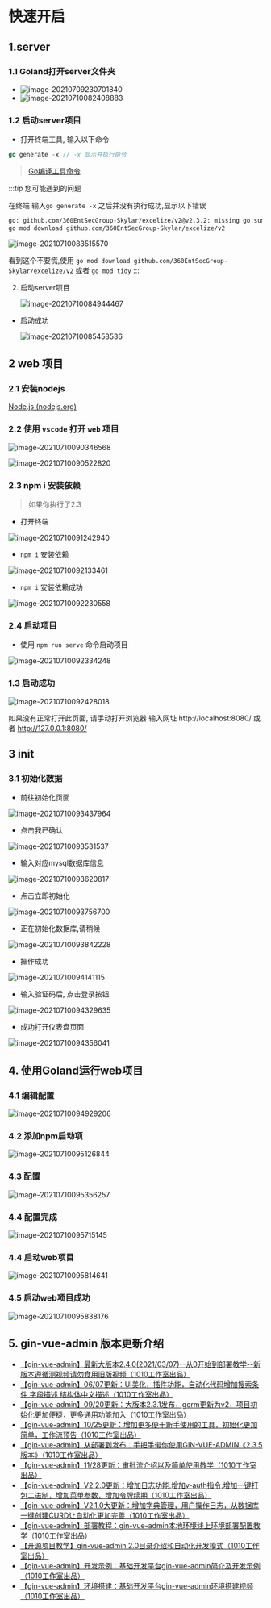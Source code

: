 # 快速开启


## 1.server

### 1.1 Goland打开server文件夹

- ![image-20210709230701840](/first/image-20210709230701840.png)
- ![image-20210710082408883](/first/image-20210710082408883.png)

### 1.2 启动server项目

- 打开终端工具, 输入以下命令

```go
go generate -x // -x 显示并执行命令
```

> [Go编译工具命令](https://www.cnblogs.com/binHome/p/14845617.html)



:::tip 您可能遇到的问题

在终端 输入`go generate -x` 之后并没有执行成功,显示以下错误

```bash
go: github.com/360EntSecGroup-Skylar/excelize/v2@v2.3.2: missing go.sum entry; to add it:
go mod download github.com/360EntSecGroup-Skylar/excelize/v2
```

![image-20210710083515570](/first/image-20210710083515570.png)

看到这个不要慌,使用 `go mod download github.com/360EntSecGroup-Skylar/excelize/v2` 或者 `go mod tidy`
:::




2. 启动server项目

   ![image-20210710084944467](/first/image-20210710084944467.png)

- 启动成功

  ![image-20210710085458536](/first/image-20210710085458536.png)


## 2 web 项目

### 2.1 安装nodejs

[Node.js (nodejs.org)](https://nodejs.org/zh-cn/)

### 2.2 使用 `vscode` 打开 `web` 项目

![image-20210710090346568](/first/image-20210710090346568.png)

![image-20210710090522820](/first/image-20210710090522820.png)

### 2.3 npm i 安装依赖

> 如果你执行了2.3

- 打开终端

![image-20210710091242940](/first/image-20210710091242940.png)

- `npm i` 安装依赖

![image-20210710092133461](/first/image-20210710092133461.png)

- `npm i` 安装依赖成功

![image-20210710092230558](/first/image-20210710092230558.png)

### 2.4 启动项目

- 使用 `npm run serve` 命令启动项目

![image-20210710092334248](/first/image-20210710092334248.png)

### 1.3 启动成功

![image-20210710092428018](/first/image-20210710092428018.png)

如果没有正常打开此页面, 请手动打开浏览器 输入网址 http://localhost:8080/ 或者 http://127.0.0.1:8080/


## 3 init

### 3.1 初始化数据

- 前往初始化页面

![image-20210710093437964](/first/image-20210710093437964.png)

- 点击我已确认

![image-20210710093531537](/first/image-20210710093531537.png)

- 输入对应mysql数据库信息

![image-20210710093620817](/first/image-20210710093620817.png)

- 点击立即初始化

![image-20210710093756700](/first/image-20210710093756700.png)

- 正在初始化数据库,请稍候

![image-20210710093842228](/first/image-20210710093842228.png)

- 操作成功

![image-20210710094141115](/first/image-20210710094141115.png)

- 输入验证码后, 点击登录按钮

![image-20210710094329635](/first/image-20210710094329635.png)

- 成功打开仪表盘页面

![image-20210710094356041](/first/image-20210710094356041.png)

## 4. 使用Goland运行web项目

### 4.1 编辑配置

![image-20210710094929206](/first/image-20210710094929206.png)

### 4.2 添加npm启动项

![image-20210710095126844](/first/image-20210710095126844.png)

### 4.3 配置

![image-20210710095356257](/first/image-20210710095356257.png)

### 4.4 配置完成

![image-20210710095715145](/first/image-20210710095715145.png)

### 4.4 启动web项目

![image-20210710095814641](/first/image-20210710095814641.png)

### 4.5 启动web项目成功

![image-20210710095838176](/first/image-20210710095838176.png)

## 5. gin-vue-admin 版本更新介绍

- [【gin-vue-admin】最新大版本2.4.0(2021/03/07)--从0开始到部署教学--新版本遵循测视频请勿食用旧版视频（1010工作室出品）](https://www.bilibili.com/video/BV1Mb4y197RR)
- [【gin-vue-admin】06/07更新：UI美化，插件功能，自动化代码增加搜索条件 字段描述 结构体中文描述（1010工作室出品）](https://www.bilibili.com/video/BV1wa4y1Y7oX)
- [【gin-vue-admin】09/20更新：大版本2.3.1发布，gorm更新为v2，项目初始化更加便捷，更多通用功能加入（1010工作室出品）](https://www.bilibili.com/video/BV1Jy4y1k75Z)
- [【gin-vue-admin】10/25更新：增加更多便于新手使用的工具，初始化更加简单，工作流预告（1010工作室出品）](https://www.bilibili.com/video/BV1Ca4y1L7JM)
- [【gin-vue-admin】从部署到发布：手把手带你使用GIN-VUE-ADMIN《2.3.5版本》（1010工作室出品）](https://www.bilibili.com/video/BV1fV411y7dT)
- [【gin-vue-admin】11/28更新：审批流介绍以及简单使用教学（1010工作室出品）](https://www.bilibili.com/video/BV1Ka411F7Ji)
- [【gin-vue-admin】V2.2.0更新：增加日志功能,增加v-auth指令,增加一键打包二进制，增加菜单参数，增加令牌续期（1010工作室出品）](https://www.bilibili.com/video/BV1jk4y127yg)
- [【gin-vue-admin】V2.1.0大更新：增加字典管理，用户操作日志，从数据库一键创建CURD让自动化更加完善（1010工作室出品）](https://www.bilibili.com/video/BV1hC4y1h7PT)
- [【gin-vue-admin】部署教程：gin-vue-admin本地环境线上环境部署配置教学（1010工作室出品）](https://www.bilibili.com/video/BV1y5411s75A)
- [【开源项目教学】gin-vue-admin 2.0目录介绍和自动化开发模式（1010工作室出品）](https://www.bilibili.com/video/BV1aV411d7Gm)
- [【gin-vue-admin】开发示例：基础开发平台gin-vue-admin简介及开发示例（1010工作室出品）](https://www.bilibili.com/video/BV16K4y1r7BD)
- [【gin-vue-admin】环境搭建：基础开发平台gin-vue-admin环境搭建视频（1010工作室出品）](https://www.bilibili.com/video/BV1Fg4y187Bw)



